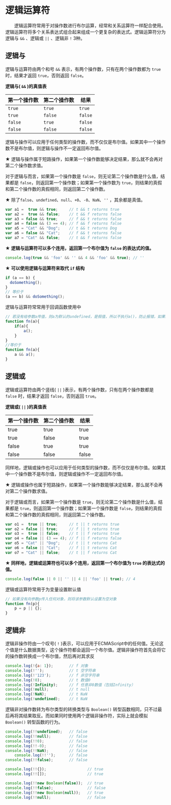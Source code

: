 ﻿# 逻辑运算符

　　逻辑运算符常用于对操作数进行布尔运算，经常和关系运算符一样配合使用。逻辑运算符将多个关系表达式组合起来组成一个更复杂的表达式。逻辑运算符分为逻辑与 `&&` 、逻辑或 `||` 、逻辑非 `!` 3种。

## 逻辑与

逻辑与运算符由两个和号 `&&` 表示，有两个操作数，只有在两个操作数都为 `true` 时，结果才返回 `true`，否则返回 `false`。


**逻辑与( `&&` )的真值表**

第一个操作数      |    第二个操作数      |      结果
---               |        ---           |       ---
`true`            |       `true`         |      `true`
`true`            |       `false`        |      `false`
`false`           |       `true`         |      `false`
`false`           |       `false`        |      `false`

逻辑与操作可以应用于任何类型的操作数，而不仅仅是布尔值。如果其中一个操作数不是布尔值，则逻辑与操作不一定返回布尔值。

★ 逻辑与操作属于短路操作，如果第一个操作数能够决定结果，那么就不会再对第二个操作数求值。

对于逻辑与而言，如果第一个操作数是 `false`，则无论第二个操作数是什么值，结果都是 `false`，则返回第一个操作数；如果第一个操作数为 `true`，则结果的真假和第二个操作数的真假相同，则返回第二个操作数。


★ 除了`false`、`undefined`、`null`、`+0`、`-0`、`NaN`、`''` ，其余都是真值。

```javascript
var a1 =  true && true;     // t && t returns true
var a2 =  true && false;    // t && f returns false
var a3 = false && true;     // f && t returns false
var a4 = false && (3 == 4); // f && f returns false
var a5 = "Cat" && "Dog";    // t && t returns Dog
var a6 = false && "Cat";    // f && t returns false
var a7 = "Cat" && false;    // t && f returns false
```

**★ 逻辑与运算符可以多个连用，返回第一个布尔值为 `false` 的表达式的值。**

```javascript
console.log(true && 'foo' && '' && 4 && 'foo' && true); // ''
```

**★ 可以使用逻辑与运算符来取代 `if` 结构**

```javascript
if (a == b) {
  doSomething();
}
// 等价于
(a == b) && doSomething();
```

逻辑与运算符常常用于回调函数使用中 

```javascript
// 若没有给参数a传值，则a为默认的undefined，是假值，所以不执行a()，防止报错，如果给参数a传值，则执行函数a()
function fn(a){
    if(a){
        a();
    }
}
//等价于
function fn(a){
    a && a();
}
```
 

## 逻辑或

逻辑或运算符由两个竖线( `||` )表示，有两个操作数，只有在两个操作数都是 `false` 时，结果才返回 `false`，否则返回 `true`。


**逻辑或( `||` )的真值表**

第一个操作数|    第二个操作数    |    结果
---         |       ---          |     ---
true        |       true         |     true
true        |       false        |     true
false       |       true         |     true
false       |       false        |     false


同样地，逻辑或操作也可以应用于任何类型的操作数，而不仅仅是布尔值。如果其中一个操作数不是布尔值，则逻辑或操作不一定返回布尔值。

★ 逻辑或操作也属于短路操作，如果第一个操作数能够决定结果，那么就不会再对第二个操作数求值。

对于逻辑或而言，如果第一个操作数是 `true`，则无论第二个操作数是什么值，结果都是 `true`，则返回第一个操作数；如果第一个操作数是 `false`，则结果的真假和第二个操作数的真假相同，则返回第二个操作数。

```javascript
var o1 =  true || true;     // t || t returns true
var o2 = false || true;     // f || t returns true
var o3 =  true || false;    // t || f returns true
var o4 = false || (3 == 4); // f || f returns false
var o5 = "Cat" || "Dog";    // t || t returns Cat
var o6 = false || "Cat";    // f || t returns Cat
var o7 = "Cat" || false;    // t || f returns Cat
```

**★ 同样地，逻辑或运算符也可以多个连用，返回第一个布尔值为 `true` 的表达式的值。**

```javascript
console.log(false || 0 || '' || 4 || 'foo' || true); // 4
```

逻辑或运算符常用于为变量设置默认值

```javascript
// 如果没有向参数p传入任何对象，则将该参数默认设置为空对象
function fn(p){
    p = p || {};
}
```

## 逻辑非

逻辑非操作符由一个叹号( `!` )表示，可以应用于ECMAScript中的任何值。无论这个值是什么数据类型，这个操作符都会返回一个布尔值。逻辑非操作符首先会将它的操作数转换成一个布尔值，然后再对其求反

```javascript
console.log(!{a: 1});       // f 对象
console.log(!'');           // t 空字符串
console.log(!'123');        // f 非空字符串
console.log(!0);            // t 数值0
console.log(!Infinity);     // f 任意非0数值（包括Infinity）
console.log(!null);         // t null
console.log(!NaN);          // t NaN
console.log(!undefined);    // t NaN
```

逻辑非对操作数转为布尔类型的转换类型与 `Boolean()` 转型函数相同，只不过最后再将其结果取反。而如果同时使用两个逻辑非操作符，实际上就会模拟 `Boolean()` 转型函数的行为。

```javascript
console.log(!!undefined);   // false
console.log(!!null);        // false
console.log(!!0);           // false
console.log(!!-0);          // false
console.log(!!NaN);         // false
    console.log(!!'');      // false
console.log(!!false);       // false
```

```javascript
console.log(!!{});                  // true
console.log(!![]);                  // true

console.log(!!new Boolean(false));  // true
console.log(!!false);               // false
console.log(!!new Boolean(null));   // true
console.log(!!null);                // false
```